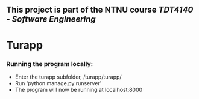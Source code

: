 ## This project is part of the NTNU course *TDT4140 - Software Engineering*

# Turapp

### Running the program locally:

- Enter the turapp subfolder, /turapp/turapp/
- Run 'python manage.py runserver'
- The program will now be running at localhost:8000
